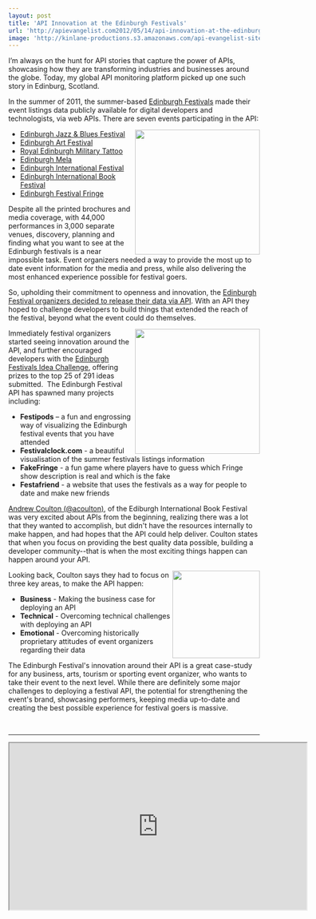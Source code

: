 ```yaml
---
layout: post
title: 'API Innovation at the Edinburgh Festivals'
url: 'http://apievangelist.com2012/05/14/api-innovation-at-the-edinburgh-festivals/'
image: 'http://kinlane-productions.s3.amazonaws.com/api-evangelist-site/blog/edinburgh-photo1.jpg'
---
```



<p>
     I’m always on the hunt for API stories that capture the power of APIs, showcasing how they are transforming industries and businesses around the globe. Today, my global API monitoring platform picked up one such story in Edinburg, Scotland.
</p>
<p>
     In the summer of 2011, the summer-based <a title="Edinburgh Festivals" href="http://www.edinburghfestivals.co.uk/">Edinburgh Festivals</a> made their event listings data publicly available for digital developers and technologists, via web APIs. There are seven events participating in the API:
</p>
<p>
     <img src="http://kinlane-productions.s3.amazonaws.com/api-evangelist/edinburgh-festivals/edinburgh-photo1.jpg"  width="250" align="right" />
</p>
<ul >
     <li>
          <a title="Edinburgh Jazz &amp; Blues Festival" href="http://www.edinburghjazzfestival.com/">Edinburgh Jazz &amp; Blues Festival</a>
     </li>
     <li>
          <a title="Edinburgh Art Festival" href="http://www.edinburghartfestival.com/">Edinburgh Art Festival</a>
     </li>
     <li>
          <a title="Royal Edinburgh Military Tattoo" href="http://www.edintattoo.co.uk/">Royal Edinburgh Military Tattoo</a>
     </li>
     <li>
          <a title="Edinburgh Mela" href="http://www.edinburgh-mela.co.uk/">Edinburgh Mela</a>
     </li>
     <li>
          <a title="Edinburgh International Festival" href="http://www.eif.co.uk/">Edinburgh International Festival</a>
     </li>
     <li>
          <a title="Edinburgh International Book Festival" href="http://www.edbookfest.co.uk/">Edinburgh International Book Festival</a>
     </li>
     <li>
          <a title="Edinburgh Festival Fringe" href="http://www.edfringe.com/">Edinburgh Festival Fringe</a>
     </li>
</ul>
<p>
     Despite all the printed brochures and media coverage, with 44,000 performances in 3,000 separate venues, discovery, planning and finding what you want to see at the Edinburgh festivals is a near impossible task. Event organizers needed a way to provide the most up to date event information for the media and press, while also delivering the most enhanced experience possible for festival goers.
</p>
<p>
     So, upholding their commitment to openness and innovation, the <a href="http://festivalslab.com/">Edinburgh Festival organizers decided to release their data via API</a>. With an API they hoped to challenge developers to build things that extended the reach of the festival, beyond what the event could do themselves. 
</p>
<p>
     <a href="http://festivalslab.com/"><img src="http://kinlane-productions.s3.amazonaws.com/api-evangelist/edinburgh-festivals/Edinburgh-Festivals-Innovation-Lab.png"  width="250" align="right" /></a>
</p>
<ul ></ul>
<p>
     Immediately festival organizers started seeing innovation around the API, and further encouraged developers with the <a href="http://ideas.edinburghfestivals.co.uk/">Edinburgh Festivals Idea Challenge</a>, offering prizes to the top 25 of 291 ideas submitted.  The Edinburgh Festival API has spawned many projects including:
</p>
<ul >
     <li>
          <strong>Festipods</strong> – a fun and engrossing way of visualizing the Edinburgh festival events that you have attended
     </li>
     <li>
          <strong>Festivalclock.com</strong> - a beautiful visualisation of the summer festivals listings information
     </li>
     <li>
          <strong>FakeFringe</strong> - a fun game where players have to guess which Fringe show description is real and which is the fake
     </li>
     <li>
          <strong>Festafriend</strong> - a website that uses the festivals as a way for people to date and make new friends
     </li>
</ul>
<p>
     <a href="https://twitter.com/!/acoulton">Andrew Coulton (@acoulton)</a>, of the Ediburgh International Book Festival was very excited about APIs from the beginning, realizing there was a lot that they wanted to accomplish, but didn't have the resources internally to make happen, and had hopes that the API could help deliver. Coulton states that when you focus on providing the best quality data possible, building a developer community--that is when the most exciting things happen can happen around your API.
</p>
<p>
     <img src="http://kinlane-productions.s3.amazonaws.com/api-evangelist/edinburgh-festivals/Andrew-Coulton.png"  width="175" align="right" />
</p>
<p>
     Looking back, Coulton says they had to focus on three key areas, to make the API happen:
</p>
<ul >
     <li>
          <strong>Business</strong> - Making the business case for deploying an API
     </li>
     <li>
          <strong>Technical</strong> - Overcoming technical challenges with deploying an API
     </li>
     <li>
          <strong>Emotional</strong> - Overcoming historically proprietary attitudes of event organizers regarding their data
     </li>
</ul>
<p>
     The Edinburgh Festival's innovation around their API is a great case-study for any business, arts, tourism or sporting event organizer, who wants to take their event to the next level. While there are definitely some major challenges to deploying a festival API, the potential for strengthening the event's brand, showcasing performers, keeping media up-to-date and creating the best possible experience for festival goers is massive.
</p>
<p>
      
</p>
<hr />
<p>
     <iframe src="http://blip.tv/play/hI0Zgvb4dgI.html?p=1" width="596" height="334"></iframe>
</p>
